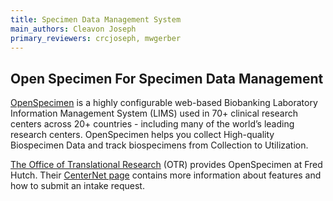 ```yaml
---
title: Specimen Data Management System
main_authors: Cleavon Joseph
primary_reviewers: crcjoseph, mwgerber
---
```


<add intro>

## Open Specimen For Specimen Data Management

[OpenSpecimen](https://www.openspecimen.org/) is a highly configurable web-based Biobanking Laboratory Information Management System (LIMS) used in 70+ clinical research centers across 20+ countries - including many of the world’s leading research centers. OpenSpecimen helps you collect High-quality Biospecimen Data and track biospecimens from Collection to Utilization. 

[The Office of Translational Research](https://centernet.fredhutch.org/u/otr.html) (OTR) provides OpenSpecimen at Fred Hutch. Their [CenterNet page](https://centernet.fredhutch.org/u/otr/specimen-management-tool.html) contains more information about features and how to submit an intake request.